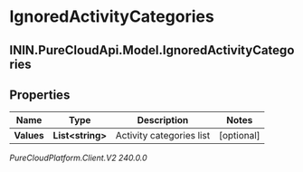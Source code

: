 # IgnoredActivityCategories

## ININ.PureCloudApi.Model.IgnoredActivityCategories

## Properties

|Name | Type | Description | Notes|
|------------ | ------------- | ------------- | -------------|
| **Values** | **List&lt;string&gt;** | Activity categories list | [optional] |



_PureCloudPlatform.Client.V2 240.0.0_
